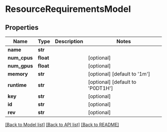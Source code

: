 # ResourceRequirementsModel

## Properties
Name | Type | Description | Notes
------------ | ------------- | ------------- | -------------
**name** | **str** |  | 
**num_cpus** | **float** |  | [optional] 
**num_gpus** | **float** |  | [optional] 
**memory** | **str** |  | [optional] [default to '1m']
**runtime** | **str** |  | [optional] [default to 'P0DT1H']
**key** | **str** |  | [optional] 
**id** | **str** |  | [optional] 
**rev** | **str** |  | [optional] 

[[Back to Model list]](../README.md#documentation-for-models) [[Back to API list]](../README.md#documentation-for-api-endpoints) [[Back to README]](../README.md)

